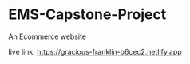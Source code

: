 # EMS-Capstone-Project
An Ecommerce website

live link: https://gracious-franklin-b6cec2.netlify.app
